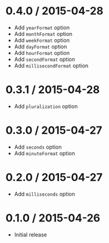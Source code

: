 0.4.0 / 2015-04-28
==================

  * Add ```yearFormat``` option
  * Add ```monthFormat``` option
  * Add ```weekFormat``` option
  * Add ```dayFormat``` option
  * Add ```hourFormat``` option
  * Add ```secondFormat``` option
  * Add ```millisecondFormat``` option

0.3.1 / 2015-04-28
==================

  * Add ```pluralization``` option

0.3.0 / 2015-04-27
==================

  * Add ```seconds``` option
  * Add ```minuteFormat``` option

0.2.0 / 2015-04-27
==================

  * Add ```milliseconds``` option

0.1.0 / 2015-04-26
==================

  * Initial release
